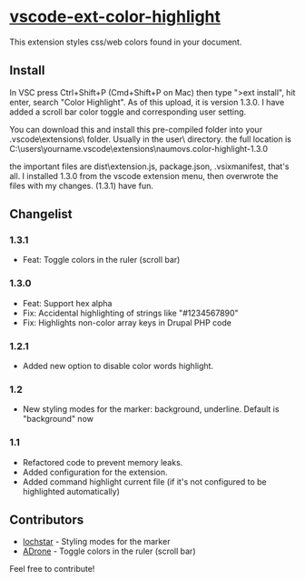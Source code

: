# [vscode-ext-color-highlight](https://github.com/naumovs/vscode-ext-color-highlight)

This extension styles css/web colors found in your document.

## Install

In VSC press Ctrl+Shift+P (Cmd+Shift+P on Mac) then type ">ext install", hit enter, search "Color Highlight". As of this upload, it is version 1.3.0. I have added a scroll bar color toggle and corresponding user setting.

You can download this and install this pre-compiled folder into your .vscode\extensions\ folder. Usually in the user\ directory.
the full location is C:\users\yourname\.vscode\extensions\naumovs.color-highlight-1.3.0

the important files are dist\extension.js, package.json, .vsixmanifest, that's all. I installed 1.3.0 from the vscode extension menu, then overwrote the files with my changes. (1.3.1) have fun.



## Changelist

### 1.3.1
  - Feat: Toggle colors in the ruler (scroll bar)

### 1.3.0
  - Feat: Support hex alpha
  - Fix: Accidental highlighting of strings like "#1234567890"
  - Fix: Highlights non-color array keys in Drupal PHP code

### 1.2.1
  - Added new option to disable color words highlight.

### 1.2
  - New styling modes for the marker: background, underline. Default is "background" now

### 1.1
  - Refactored code to prevent memory leaks.
  - Added configuration for the extension.
  - Added command highlight current file (if it's not configured to be highlighted automatically)

## Contributors

  - [lochstar](https://github.com/lochstar) - Styling modes for the marker
  - [ADrone](https://github.com/ADrone/vscode-ext-color-highlight-compiled) - Toggle colors in the ruler (scroll bar)

Feel free to contribute!

